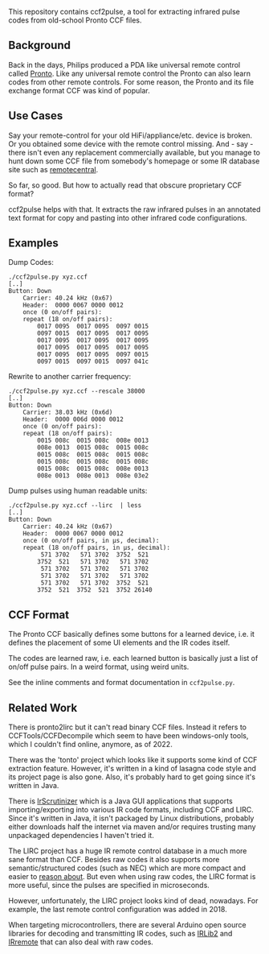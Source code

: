 This repository contains ccf2pulse, a tool for extracting
infrared pulse codes from old-school Pronto CCF files.

## Background

Back in the days, Philips produced a PDA like universal remote
control called [Pronto][1]. Like any universal remote control the
Pronto can also learn codes from other remote controls. For some
reason, the Pronto and its file exchange format CCF was kind of popular.

## Use Cases

Say your remote-control for your old HiFi/appliance/etc. device
is broken. Or you obtained some device with the remote control
missing. And - say - there isn't even any replacement
commercially available, but you manage to hunt down some CCF file
from somebody's homepage or some IR database site such as
[remotecentral][2].

So far, so good. But how to actually read that obscure
proprietary CCF format?

ccf2pulse helps with that. It extracts the raw infrared pulses in
an annotated text format for copy and pasting into other infrared
code configurations.


## Examples

Dump Codes:

```
./ccf2pulse.py xyz.ccf
[..]
Button: Down
    Carrier: 40.24 kHz (0x67)
    Header:  0000 0067 0000 0012
    once (0 on/off pairs):
    repeat (18 on/off pairs):
        0017 0095  0017 0095  0097 0015
        0097 0015  0017 0095  0017 0095
        0017 0095  0017 0095  0017 0095
        0017 0095  0017 0095  0017 0095
        0017 0095  0017 0095  0097 0015
        0097 0015  0097 0015  0097 041c
```

Rewrite to another carrier frequency:

```
./ccf2pulse.py xyz.ccf --rescale 38000 
[..]
Button: Down
    Carrier: 38.03 kHz (0x6d)
    Header:  0000 006d 0000 0012
    once (0 on/off pairs):
    repeat (18 on/off pairs):
        0015 008c  0015 008c  008e 0013
        008e 0013  0015 008c  0015 008c
        0015 008c  0015 008c  0015 008c
        0015 008c  0015 008c  0015 008c
        0015 008c  0015 008c  008e 0013
        008e 0013  008e 0013  008e 03e2
```

Dump pulses using human readable units:

```
./ccf2pulse.py xyz.ccf --lirc  | less
[..]
Button: Down
    Carrier: 40.24 kHz (0x67)
    Header:  0000 0067 0000 0012
    once (0 on/off pairs, in µs, decimal):
    repeat (18 on/off pairs, in µs, decimal):
         571 3702   571 3702  3752  521
        3752  521   571 3702   571 3702
         571 3702   571 3702   571 3702
         571 3702   571 3702   571 3702
         571 3702   571 3702  3752  521
        3752  521  3752  521  3752 26140
```


## CCF Format

The Pronto CCF basically defines some buttons for a learned
device, i.e. it defines the placement of some UI elements
and the IR codes itself.

The codes are learned raw, i.e. each learned button is basically
just a list of on/off pulse pairs. In a weird format, using weird
units.

See the inline comments and format documentation in
`ccf2pulse.py`.


## Related Work

There is pronto2lirc but it can't read binary CCF files. Instead
it refers to CCFTools/CCFDecompile which seem to have been
windows-only tools, which I couldn't find online, anymore, as of
2022.

There was the 'tonto' project which looks like it supports some
kind of CCF extraction feature. However, it's written in a kind
of lasagna code style and its project page is also gone. Also,
it's probably hard to get going since it's written in Java.

There is [IrScrutinizer][3] which is a Java GUI applications that
supports importing/exporting into various IR code formats,
including CCF and LIRC. Since it's written in Java, it isn't packaged
by Linux distributions, probably either downloads half the
internet via maven and/or requires trusting many unpackaged
dependencies I haven't tried it.

The LIRC project has a huge IR remote control database in a much
more sane format than CCF. Besides raw codes it also supports
more semantic/structured codes (such as NEC) which are more
compact and easier to [reason about][7]. But even when using raw
codes, the LIRC format is more useful, since the pulses are
specified in microseconds.

However, unfortunately, the LIRC project looks kind of dead,
nowadays.  For example, the last remote control configuration was
added in 2018.

When targeting microcontrollers, there are several Arduino open
source libraries for decoding and transmitting IR codes, such as
[IRLib2][5] and [IRremote][6] that can also deal with raw codes.


[1]: https://etmriwi.home.xs4all.nl/ht/pronto.htm
[2]: http://www.remotecentral.com/
[3]: http://www.harctoolbox.org/IrScrutinizer.html
[4]: https://sourceforge.net/p/lirc-remotes/code/ci/master/tree/remotes/
[5]: https://github.com/cyborg5/IRLib2
[6]: https://github.com/Arduino-IRremote/Arduino-IRremote
[7]: http://www.righto.com/2010/03/understanding-sony-ir-remote-codes-lirc.html
